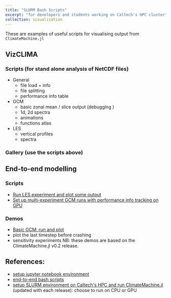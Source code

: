 ```yaml
---
title: "SLURM Bash Scripts"
excerpt: "for developers and students working on Caltech's HPC cluster"
collection: visualisation
---
```


These are examples of useful scripts for visualising output from `ClimateMachine.jl`

## VizCLIMA
### Scripts (for stand alone analysis of NetCDF files)
- General
  - file load + info
  - file splitting
  - performance info table
- GCM
  - basic zonal mean / slice output (debugging )
  - 1d, 2d spectra
  - animations
  - functions atlas
- LES
  - vertical profiles
  - spectra

### Gallery (use the scripts above)

## End-to-end modelling
### Scripts
- [Run LES experiment and plot some output](https://github.com/CliMA/ClimateMachine.jl/wiki/Bash-Run-Scripts)
- [Set up multi-experiment GCM runs with performance info tracking on GPU](https://github.com/CliMA/ClimateMachine.jl/wiki/Bash-Run-Scripts#step-by-step)

### Demos
- [Basic GCM: run and plot](visualisation/demo_basic_gcm.md)
- plot the last timestep before crashing
- sensitivity experiments
NB: these demos are based on the ClimateMachine.jl v0.2 release.

## References:
- [setup jupyter notebook environment](https://github.com/CliMA/ClimateMachine.jl/wiki/Visualization)
- [end-to-end bash scripts](https://github.com/CliMA/ClimateMachine.jl/wiki/Bash-Run-Scripts)
- [setup SLURM environment on Caltech's HPC and run ClimateMachine.jl](https://github.com/CliMA/ClimateMachine.jl/wiki/Caltech-Central-Cluster) (updated with each release): choose to run on CPU or GPU

